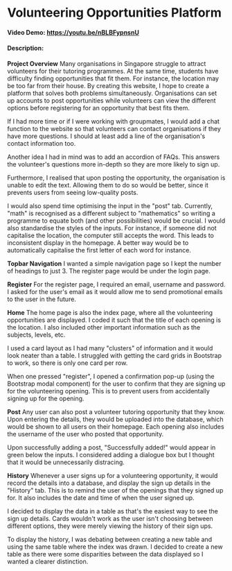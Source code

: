 # Volunteering Opportunities Platform
#### Video Demo: https://youtu.be/nBLBFypnsnU
#### Description:

**Project Overview**
Many organisations in Singapore struggle to attract volunteers for their tutoring programmes. At the same time, students have difficulty finding opportunities that fit them. For instance, the location may be too far from their house. By creating this website, I hope to create a platform that solves both problems simultaneously. Organisations can set up accounts to post opportunities while volunteers can view the different options before registering for an opportunity that best fits them.

If I had more time or if I were working with groupmates, I would add a chat function to the website so that volunteers can contact organisations if they have more questions. I should at least add a line of the organisation's contact information too.

Another idea I had in mind was to add an accordion of FAQs. This answers the volunteer's questions more in-depth so they are more likely to sign up.

Furthermore, I realised that upon posting the opportunity, the organisation is unable to edit the text. Allowing them to do so would be better, since it prevents users from seeing low-quality posts.

I would also spend time optimising the input in the "post" tab. Currently, "math" is recognised as a different subject to "mathematics" so writing a programme to equate both (and other possibilities) would be crucial. I would also standardise the styles of the inputs. For instance, if someone did not capitalise the location, the computer still accepts the word. This leads to inconsistent display in the homepage. A better way would be to automatically capitalise the first letter of each word for instance.

**Topbar Navigation**
I wanted a simple navigation page so I kept the number of headings to just 3. The register page would be under the login page.

**Register**
For the register page, I required an email, username and password. I asked for the user's email as it would allow me to send promotional emails to the user in the future.

**Home**
The home page is also the index page, where all the volunteering opportunities are displayed. I coded it such that the title of each opening is the location. I also included other important information such as the subjects, levels, etc.

I used a card layout as I had many "clusters" of information and it would look neater than a table. I struggled with getting the card grids in Bootstrap to work, so there is only one card per row.

When one pressed "register", I opened a confirmation pop-up (using the Bootstrap modal component) for the user to confirm that they are signing up for the volunteering opening. This is to prevent users from accidentally signing up for the opening.

**Post**
Any user can also post a volunteer tutoring opportunity that they know. Upon entering the details, they would be uploaded into the database, which would be shown to all users on their homepage. Each opening also includes the username of the user who posted that opportunity.

Upon successfully adding a post, "Successfully added!" would appear in green below the inputs. I considered adding a dialogue box but I thought that it would be unnecessarily distracing.

**History**
Whenever a user signs up for a volunteering opportunity, it would record the details into a database, and display the sign up details in the "History" tab. This is to remind the user of the openings that they signed up for. It also includes the date and time of when the user signed up.

I decided to display the data in a table as that's the easiest way to see the sign up details. Cards wouldn't work as the user isn't choosing between different options, they were merely viewing the history of their sign ups.

To display the history, I was debating between creating a new table and using the same table where the index was drawn. I decided to create a new table as there were some disparities between the data displayed so I wanted a clearer distinction.
